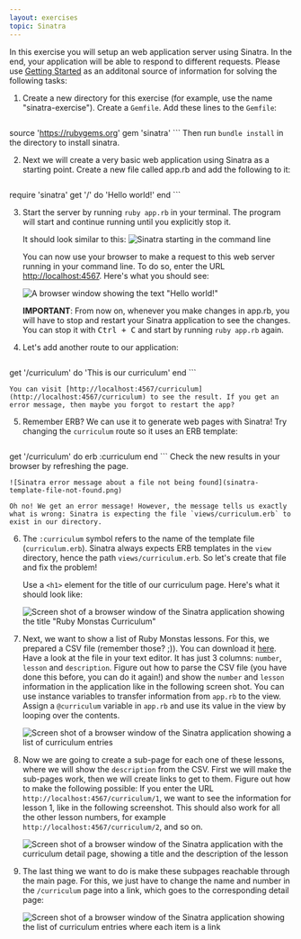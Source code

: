 ```yaml
---
layout: exercises
topic: Sinatra
---
```


In this exercise you will setup an web application server using Sinatra. In the end, your application will be able to
respond to different requests. Please use [Getting Started](http://www.sinatrarb.com/intro.html) as an additonal source of
information for solving the following tasks:

1. Create a new directory for this exercise (for example, use the name "sinatra-exercise"). Create a `Gemfile`. Add these lines to the `Gemfile`:
    ```ruby
source 'https://rubygems.org'
gem 'sinatra'
    ```
    Then run `bundle install` in the directory to install sinatra.

2. Next we will create a very basic web application using Sinatra as a starting point. Create a new file called app.rb and add the following to it:
    ```ruby
require 'sinatra'
get '/' do
  'Hello world!'
end
    ```

3. Start the server by running `ruby app.rb` in your terminal. The program will start and continue running until you explicitly stop it.

    It should look similar to this:
    ![Sinatra starting in the command line](sinatra-start.png)

    You can now use your browser to make a request to this web server running in your command line. To do so, enter the URL [http://localhost:4567](http://localhost:4567). Here's what you should see:

    ![A browser window showing the text "Hello world!"](hello-world-browser.png)

    **IMPORTANT**: From now on, whenever you make changes in app.rb, you will have to stop and restart your Sinatra application to see the changes. You can stop it with <kbd>Ctrl + C</kbd> and start by running `ruby app.rb` again.

4. Let's add another route to our application:
    ```ruby
get '/curriculum' do
    'This is our curriculum'
end
    ```

    You can visit [http://localhost:4567/curriculum](http://localhost:4567/curriculum) to see the result. If you get an error message, then maybe you forgot to restart the app?

5. Remember ERB? We can use it to generate web pages with Sinatra! Try changing the `curriculum` route so it uses an ERB template:
    ```ruby
get '/curriculum' do
    erb :curriculum
end
    ```
    Check the new results in your browser by refreshing the page. 
    
    ![Sinatra error message about a file not being found](sinatra-template-file-not-found.png)

    Oh no! We get an error message! However, the message tells us exactly what is wrong: Sinatra is expecting the file `views/curriculum.erb` to exist in our directory.

6. The `:curriculum` symbol refers to the name of the template file (`curriculum.erb`). Sinatra always expects ERB templates in the `view` directory, hence the path `views/curriculum.erb`. So let's create that file and fix the problem!

    Use a `<h1>` element for the title of our curriculum page. Here's what it should look like:

    ![Screen shot of a browser window of the Sinatra application showing the title "Ruby Monstas Curriculum"](curriculum-1.png)

7. Next, we want to show a list of Ruby Monstas lessons. For this, we prepared a CSV file (remember those? ;)). You can download it [here](curriculum.csv). Have a look at the file in your text editor. It has just 3 columns: `number`, `lesson` and `description`.
    Figure out how to parse the CSV file (you have done this before, you can do it again!) and show the `number` and `lesson` information in the application like in the following screen shot. You can use instance variables to transfer information from `app.rb` to the view. Assign a `@curriculum` variable in `app.rb` and use its value in the view by looping over the contents.

    ![Screen shot of a browser window of the Sinatra application showing a list of curriculum entries](curriculum-2.png)

8. Now we are going to create a sub-page for each one of these lessons, where we will show the `description` from the CSV. First we will make the sub-pages work, then we will create links to get to them.
    Figure out how to make the following possible: If you enter the URL `http://localhost:4567/curriculum/1`, we want to see the information for lesson 1, like in the following screenshot. This should also work for all the other lesson numbers, for example `http://localhost:4567/curriculum/2`, and so on.

    ![Screen shot of a browser window of the Sinatra application with the curriculum detail page, showing a title and the description of the lesson](curriculum-show.png)

9. The last thing we want to do is make these subpages reachable through the main page. For this, we just have to change the name and number in the `/curriculum` page into a link, which goes to the corresponding detail page:

    ![Screen shot of a browser window of the Sinatra application showing the list of curriculum entries where each item is a link](curriculum-3.png)
